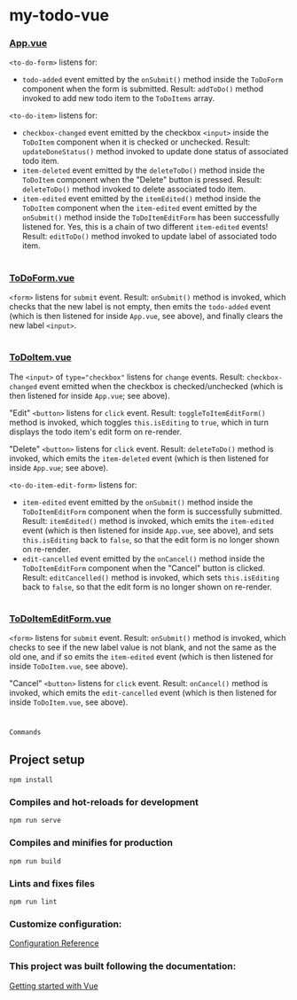 # my-todo-vue


### [App.vue](https://developer.mozilla.org/en-US/docs/Learn/Tools_and_testing/Client-side_JavaScript_frameworks/Vue_conditional_rendering#app.vue)

`<to-do-form>` listens for:

* `todo-added` event emitted by the `onSubmit()` method inside the `ToDoForm` component when the form is submitted. Result: `addToDo()` method invoked to add new todo item to the `ToDoItems` array.

`<to-do-item>` listens for:

* `checkbox-changed` event emitted by the checkbox `<input>` inside the `ToDoItem` component when it is checked or unchecked. Result: `updateDoneStatus()` method invoked to update done status of associated todo item.
* `item-deleted` event emitted by the `deleteToDo()` method inside the `ToDoItem` component when the "Delete" button is pressed. Result: `deleteToDo()` method invoked to delete associated todo item.
* `item-edited` event emitted by the `itemEdited()` method inside the `ToDoItem` component when the `item-edited` event emitted by the `onSubmit()` method inside the `ToDoItemEditForm` has been successfully listened for. Yes, this is a chain of two different `item-edited` events! Result: `editToDo()` method invoked to update label of associated todo item.

#

### [ToDoForm.vue](https://developer.mozilla.org/en-US/docs/Learn/Tools_and_testing/Client-side_JavaScript_frameworks/Vue_conditional_rendering#todoform.vue)

`<form>` listens for `submit` event. Result: `onSubmit()` method is invoked, which checks that the new label is not empty, then emits the `todo-added` event (which is then listened for inside `App.vue`, see above), and finally clears the new label `<input>`.

#

### [ToDoItem.vue](https://developer.mozilla.org/en-US/docs/Learn/Tools_and_testing/Client-side_JavaScript_frameworks/Vue_conditional_rendering#todoitem.vue)

The `<input>` of `type="checkbox"` listens for `change` events. Result: `checkbox-changed` event emitted when the checkbox is checked/unchecked (which is then listened for inside `App.vue`; see above).

"Edit" `<button>` listens for `click` event. Result: `toggleToItemEditForm()` method is invoked, which toggles `this.isEditing` to `true`, which in turn displays the todo item's edit form on re-render.

"Delete" `<button>` listens for `click` event. Result: `deleteToDo()` method is invoked, which emits the `item-deleted` event (which is then listened for inside `App.vue`; see above).

`<to-do-item-edit-form>` listens for:

* `item-edited` event emitted by the `onSubmit()` method inside the `ToDoItemEditForm` component when the form is successfully submitted. Result: `itemEdited()` method is invoked, which emits the `item-edited` event (which is then listened for inside `App.vue`, see above), and sets `this.isEditing` back to `false`, so that the edit form is no longer shown on re-render.
* `edit-cancelled` event emitted by the `onCancel()` method inside the `ToDoItemEditForm` component when the "Cancel" button is clicked. Result: `editCancelled()` method is invoked, which sets `this.isEditing` back to `false`, so that the edit form is no longer shown on re-render.

#

### [ToDoItemEditForm.vue](https://developer.mozilla.org/en-US/docs/Learn/Tools_and_testing/Client-side_JavaScript_frameworks/Vue_conditional_rendering#todoitemeditform.vue)

`<form>` listens for `submit` event. Result: `onSubmit()` method is invoked, which checks to see if the new label value is not blank, and not the same as the old one, and if so emits the `item-edited` event (which is then listened for inside `ToDoItem.vue`, see above).

"Cancel" `<button>` listens for `click` event. Result: `onCancel()` method is invoked, which emits the `edit-cancelled` event (which is then listened for inside `ToDoItem.vue`, see above).

#

```Commands```

## Project setup
```
npm install
```

### Compiles and hot-reloads for development
```
npm run serve
```

### Compiles and minifies for production
```
npm run build
```

### Lints and fixes files
```
npm run lint
```

### Customize configuration:
[Configuration Reference](https://cli.vuejs.org/config/)

### This project was built following the documentation:
[Getting started with Vue ](https://developer.mozilla.org/en-US/docs/Learn/Tools_and_testing/Client-side_JavaScript_frameworks/Vue_getting_started)